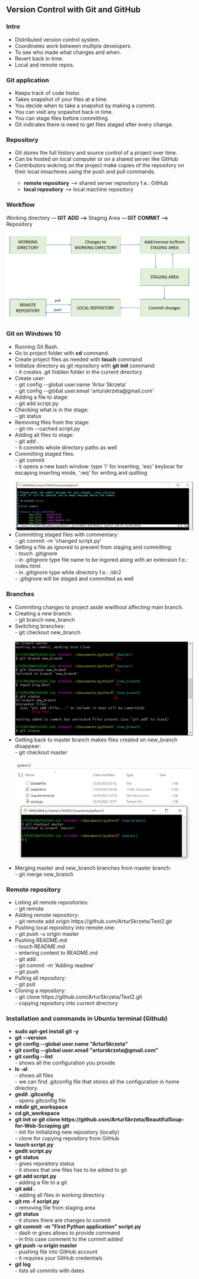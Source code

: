 <h2>Version Control with Git and GitHub</h2>

<h3>Intro</h3>
<ul>
  <li>Distributed version control system.</li>
  <li>Coordinates work between multiple developers.</li>
  <li>To see who made what changes and when.</li>
  <li>Revert back in time.</li>
  <li>Local and remote repos.</li>
</ul>

<h3>Git application</h3>
<ul>
  <li>Keeps track of code histor.</li>
  <li>Takes snapshot of your files at a time.</li>
  <li>You decide when to take a snapshot by making a commit.</li>
  <li>You can visit any snpashot back in time.</li>
  <li>You can stage files before committing.</li>
  <li>Git indicates there is need to get files staged after every change.</li>
</ul>

<h3>Repository</h3>
<ul>
  <li>Git stores the full history and source control of a project over time.</li>
  <li>Can be hosted on local computer or on a shared server like GitHub</li>
  <li>Contributors wokring on the project make  copies of the repository on their local mnachines using the push and pull commands.</li>
  <ul>
    <li><b>remote repository</b> --> shared server repository f.e.: GitHub</li>
    <li><b>local repository</b> --> local machine repository</li>
  </ul>
</ul>

<h3>Workflow</h3>
<p>Working directory <b>-- GIT ADD --></b> Staging Area <b>-- GIT COMMIT --></b> Repository</p>
<img src="images/workflow.JPG">

<h3>Git on Windows 10</h3>
<ul>
  <li>Running Git Bash.</li>
  <li>Go to project folder with <b>cd</b> command.</li>
  <li>Create project files as needed with <b>touch</b> command</li>
  <li>Initialize directory as git repository with <b>git init</b> command:
    <br>
    - it creates .git hidden folder in the current directory
  </li>
  <li>Create user:
    <br>
    - git config --global user.name 'Artur Skrzeta'<br>
    - git config --global user.email 'arturskrzeta@gmail.com'
  </li>
  <li>Adding a file to stage:
    <br>
    - git add script.py
  </li>
  <li>Checking what is in the stage:
    <br>
    - git status
  </li>
  <li>Removing files from the stage:
    <br>
    - git rm --cached script.py
  </li>
  <li>Adding all files to stage:
    <br>
    - git add .<br>
    - it commits whole directory paths as well
  </li>
  <li>Committing staged files:
    <br>
    - git commit<br>
    - it opens a new bash window: type 'i' for inserting, 'esc' keyboar for escaping inserting mode, ':wq' for writing and quitting
    <br>
    <br>
    <img src="images/commit.JPG">
  </li>
  <li>Committing staged files with commentary:
    <br>
    - git commit -m 'changed script.py'
  </li>
  <li>Setting a file as ignored to prevent from staging and committing:
    <br>
    - touch .gitignore<br>
    - in .gitignore type file name to be ingored along with an extension f.e.: index.html<br>
    - in .gitignore type while directory f.e.: /dir2<br>
    - .gitignore will be staged and committed as well
  </li>
</ul>



<h3>Branches</h3>
<ul>
  <li>Commiting changes to project aside wwithout affecting main branch.</li>
  <li>Creating a new branch:
    <br>
    - git branch new_branch
  </li>
  <li>Switching branches:
    <br>
    - git checkout new_branch<br>
    <br>
    <img src="images/branches.JPG">
  </li>
  <li>Getting back to master branch makes files created on new_branch disappear:
    <br>
    - git checkout master<br>
    <br>
    <img src="images/back_to_master.JPG">
  </li>
  <li>Merging master and new_branch branches from master branch:
    <br>
    - git merge new_branch
  </li>
</ul>



<h3>Remote repository</h3>
<ul>
  <li>Listing all remote repositories:
    <br>
    - git remote
  </li>
   <li>Adding remote repository:
    <br>
    - git remote add origin https://github.com/ArturSkrzeta/Test2.git
  </li>
  <li>Pushing local repository into remote one:
    <br>
    - git push -u origin master
  </li>
  <li>Pushing README.md
    <br>
    - touch README.md<br>
    - entering content to README.md<br>
    - git add .<br>
    - git commit -m 'Adding readme'<br>
    - git push<br>
  </li>
  <li>Pulling all repository:
    <br>
    - git pull
  </li>
  <li>Cloning a repository:
    <br>
    - git clone https://github.com/ArturSkrzeta/Test2.git<br>
    - copying repository into current directory
  </li>
</ul>


<h3>Installation and commands in Ubuntu terminal (Github)</h3>
<ul>
  <li><b>sudo apt-get install git -y</b></li>
  <li><b>git --version</b></li>
  <li><b>git config --global user.name "ArturSkrzeta"</b></li>
  <li><b>git config --global user.email "arturskrzeta@gmail.com"</b></li>
  
  <li><b>git config --list</b>
  <br>
  - shows all the configuration you provide
  </li>
  
  <li><b>ls -al</b>
  <br>
  - shows all files<br>
  - we can find .gitconfig file that stores all the configuration in home directory.
  </li>
  
  <li><b>gedit .gitconfig</b>
  <br>
  - opens gitconfig file
  </li>
  
  <li><b>mkdir git_workspace</b></li>
  <li><b>cd git_workspace</b></li>
  
  <li><b>git init or git clone https://github.com/ArturSkrzeta/BeautifulSoup-for-Web-Scraping.git</b>
  <br>
  - init for initializing new repository (locally)<br>
  - clone for copying repository from GitHub
  </li>
  
  <li><b>touch script.py</b></li>
  <li><b>gedit script.py</b></li>
  
  <li><b>git status</b>
  <br>
  - gives repository status<br>
  - it shows that one files has to be added to git
  </li>
  
  <li><b>git add script.py</b>
  <br>
  - adding a file to a git
  </li>
  
  <li><b>git add .</b>
  <br>
  - adding all files in working directory
  </li>
  
  <li><b>git rm -f script.py</b>
  <br>
  - removing file from staging area
  </li>
  
  <li><b>git status</b>
  <br>
  - it shows there are changes to commit 
  </li>
  
  <li><b>git commit -m "First Python application" script.py</b>
  <br>
  - dash m gives allows to provide command<br>
  - in this case comment to the commit added 
  </li>
  
  <li><b>git push -u origin master</b>
  <br>
  - pushing file into GitHub account<br>
  - it requires your GitHub credentials
  </li>
  
  <li><b>git log</b>
  <br>
  - lists all commits with dates
  </li>
  
</ul>
